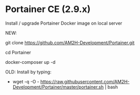 # Portainer CE (2.9.x)
Install / upgrade Portainer Docker image on local server

NEW:

git clone https://github.com/AM2H-Development/Portainer.git

cd Portainer

docker-composer up -d


OLD:
Install by typing:
* wget -q -O - https://raw.githubusercontent.com/AM2H-Development/Portainer/master/portainer.sh | bash
